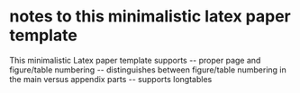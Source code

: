 # notes to this minimalistic latex paper template

This minimalistic Latex paper template supports
-- proper page and figure/table numbering
-- distinguishes between figure/table numbering in the main versus appendix parts
-- supports longtables

